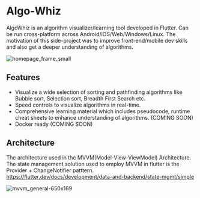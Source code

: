 # Algo-Whiz

AlgoWhiz is an algorithm visualizer/learning tool developed in Flutter. Can be run cross-platform across Android/iOS/Web/Windows/Linux. The motivation of this side-project was to improve front-end/mobile dev skills and also get a deeper understanding of algorithms. 

![homepage_frame_small](https://user-images.githubusercontent.com/20114242/128603279-46c56c07-fe4f-4813-b23a-2e7342f06eb8.png)



## Features
- Visualize a wide selection of sorting and pathfinding algorithms like Bubble sort, Selection sort, Breadth First Search etc.
- Speed controls to visualize algorithms in real-time.
- Comprehensive learning material which includes pseudocode, runtime cheat sheets to enhance understanding of algorithms. (COMING SOON)
- Docker ready (COMING SOON)

## Architecture
The architecture used in the MVVM(Model-View-ViewModel) Architecture. The state management solution used to employ MVVM in flutter is the Provider + ChangeNotifier patttern. https://flutter.dev/docs/development/data-and-backend/state-mgmt/simple

![mvvm_general-650x169](https://user-images.githubusercontent.com/20114242/128601590-e5e252f2-b3bd-41d8-b752-6743e1ec7873.png)




